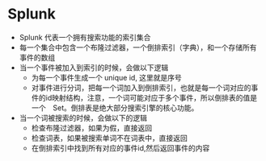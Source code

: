 # Splunk
* Splunk 代表一个拥有搜索功能的索引集合
* 每一个集合中包含一个布隆过滤器，一个倒排索引（字典），和一个存储所有事件的数组
* 当一个事件被加入到索引的时候，会做以下逻辑
  * 为每一个事件生成一个 unique id, 这里就是序号
  * 对事件进行分词，把每一个词加入到倒排索引，也就是每一个词对应的事件的id映射结构，注意，一个词可能对应于多个事件，所以倒排表的值是一个　Set。倒排表是绝大部分搜索引擎的核心功能。
* 当一个词被搜索的时候，会做以下的逻辑
  * 检查布隆过滤器，如果为假，直接返回
  * 检查词表，如果被搜索单词不在词表中，直接返回
  * 在倒排索引中找到所有对应的事件id,然后返回事件的内容